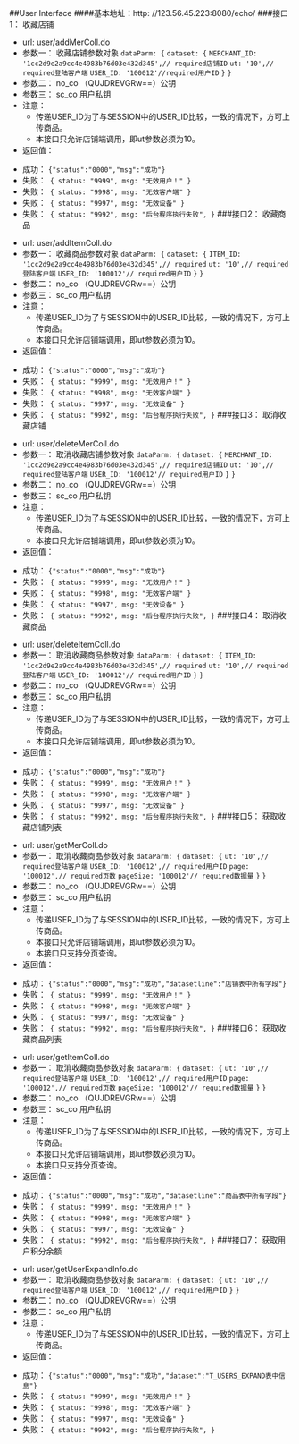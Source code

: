 ##User Interface
####基本地址：http: //123.56.45.223:8080/echo/
###接口1： 收藏店铺
- url: user/addMerColl.do
- 参数一： 收藏店铺参数对象
	`dataParm: {`
	`dataset: {`
		`MERCHANT_ID: '1cc2d9e2a9cc4e4983b76d03e432d345',// required店铺ID`
		`ut: '10',// required登陆客户端`
		`USER_ID: '100012'//required用户ID`
	`}`
	`}`
- 参数二： no_co （QUJDREVGRw==）公钥
- 参数三： sc_co 用户私钥
- 注意：
	+ 传递USER_ID为了与SESSION中的USER_ID比较，一致的情况下，方可上传商品。
	+ 本接口只允许店铺端调用，即ut参数必须为10。
- 返回值：
 + 成功： `{"status":"0000","msg":"成功"}`
 + 失败：` {
	status: "9999",
	msg: "无效用户！"
}`
 + 失败：` {
	status: "9998",
	msg: "无效客户端"
}`
 + 失败：` {
	status: "9997",
	msg: "无效设备"
}`
 + 失败：` {
	status: "9992",
	msg: "后台程序执行失败",
}`
###接口2： 收藏商品
- url: user/addItemColl.do
- 参数一： 收藏商品参数对象
	`dataParm: {`
	`dataset: {`
		`ITEM_ID: '1cc2d9e2a9cc4e4983b76d03e432d345',// required`
		`ut: '10',// required登陆客户端`
		`USER_ID: '100012'// required用户ID`
	`}`
	`}`
- 参数二： no_co （QUJDREVGRw==）公钥
- 参数三： sc_co 用户私钥
- 注意：
	+ 传递USER_ID为了与SESSION中的USER_ID比较，一致的情况下，方可上传商品。
	+ 本接口只允许店铺端调用，即ut参数必须为10。
- 返回值：
 + 成功： `{"status":"0000","msg":"成功"}`
 + 失败：` {
	status: "9999",
	msg: "无效用户！"
}`
 + 失败：` {
	status: "9998",
	msg: "无效客户端"
}`
 + 失败：` {
	status: "9997",
	msg: "无效设备"
}`
 + 失败：` {
	status: "9992",
	msg: "后台程序执行失败",
}`
###接口3： 取消收藏店铺
- url: user/deleteMerColl.do
- 参数一： 取消收藏店铺参数对象
	`dataParm: {`
	`dataset: {`
		`MERCHANT_ID: '1cc2d9e2a9cc4e4983b76d03e432d345',// required店铺ID`
		`ut: '10',// required登陆客户端`
		`USER_ID: '100012'// required用户ID`
	`}`
	`}`
- 参数二： no_co （QUJDREVGRw==）公钥
- 参数三： sc_co 用户私钥
- 注意：
	+ 传递USER_ID为了与SESSION中的USER_ID比较，一致的情况下，方可上传商品。
	+ 本接口只允许店铺端调用，即ut参数必须为10。
- 返回值：
 + 成功： `{"status":"0000","msg":"成功"}`
 + 失败：` {
	status: "9999",
	msg: "无效用户！"
}`
 + 失败：` {
	status: "9998",
	msg: "无效客户端"
}`
 + 失败：` {
	status: "9997",
	msg: "无效设备"
}`
 + 失败：` {
	status: "9992",
	msg: "后台程序执行失败",
}`
###接口4： 取消收藏商品
- url: user/deleteItemColl.do
- 参数一： 取消收藏商品参数对象
	`dataParm: {`
	`dataset: {`
		`ITEM_ID: '1cc2d9e2a9cc4e4983b76d03e432d345',// required`
		`ut: '10',// required登陆客户端`
		`USER_ID: '100012'// required用户ID`
	`}`
	`}`
- 参数二： no_co （QUJDREVGRw==）公钥
- 参数三： sc_co 用户私钥
- 注意：
	+ 传递USER_ID为了与SESSION中的USER_ID比较，一致的情况下，方可上传商品。
	+ 本接口只允许店铺端调用，即ut参数必须为10。
- 返回值：
 + 成功： `{"status":"0000","msg":"成功"}`
 + 失败：` {
	status: "9999",
	msg: "无效用户！"
}`
 + 失败：` {
	status: "9998",
	msg: "无效客户端"
}`
 + 失败：` {
	status: "9997",
	msg: "无效设备"
}`
 + 失败：` {
	status: "9992",
	msg: "后台程序执行失败",
}`
###接口5： 获取收藏店铺列表
- url: user/getMerColl.do
- 参数一： 取消收藏商品参数对象
	`dataParm: {`
	`dataset: {`
		`ut: '10',// required登陆客户端`
		`USER_ID: '100012',// required用户ID`
		`page: '100012',// required页数`
		`pageSize: '100012'// required数据量`
	`}`
	`}`
- 参数二： no_co （QUJDREVGRw==）公钥
- 参数三： sc_co 用户私钥
- 注意：
	+ 传递USER_ID为了与SESSION中的USER_ID比较，一致的情况下，方可上传商品。
	+ 本接口只允许店铺端调用，即ut参数必须为10。
	+ 本接口只支持分页查询。
- 返回值：
 + 成功： `{"status":"0000","msg":"成功","datasetline":"店铺表中所有字段"}`
 + 失败：` {
	status: "9999",
	msg: "无效用户！"
}`
 + 失败：` {
	status: "9998",
	msg: "无效客户端"
}`
 + 失败：` {
	status: "9997",
	msg: "无效设备"
}`
 + 失败：` {
	status: "9992",
	msg: "后台程序执行失败",
}`
###接口6： 获取收藏商品列表
- url: user/getItemColl.do
- 参数一： 取消收藏商品参数对象
	`dataParm: {`
	`dataset: {`
		`ut: '10',// required登陆客户端`
		`USER_ID: '100012',// required用户ID`
		`page: '100012',// required页数`
		`pageSize: '100012'// required数据量`
	`}`
	`}`
- 参数二： no_co （QUJDREVGRw==）公钥
- 参数三： sc_co 用户私钥
- 注意：
	+ 传递USER_ID为了与SESSION中的USER_ID比较，一致的情况下，方可上传商品。
	+ 本接口只允许店铺端调用，即ut参数必须为10。
	+ 本接口只支持分页查询。
- 返回值：
 + 成功： `{"status":"0000","msg":"成功","datasetline":"商品表中所有字段"}`
 + 失败：` {
	status: "9999",
	msg: "无效用户！"
}`
 + 失败：` {
	status: "9998",
	msg: "无效客户端"
}`
 + 失败：` {
	status: "9997",
	msg: "无效设备"
}`
 + 失败：` {
	status: "9992",
	msg: "后台程序执行失败",
}`
###接口7： 获取用户积分余额
- url: user/getUserExpandInfo.do
- 参数一： 取消收藏商品参数对象
	`dataParm: {`
	`dataset: {`
		`ut: '10',// required登陆客户端`
		`USER_ID: '100012',// required用户ID`
	`}`
	`}`
- 参数二： no_co （QUJDREVGRw==）公钥
- 参数三： sc_co 用户私钥
- 注意：
	+ 传递USER_ID为了与SESSION中的USER_ID比较，一致的情况下，方可上传商品。
- 返回值：
 + 成功： `{"status":"0000","msg":"成功","dataset":"T_USERS_EXPAND表中信息"}`
 + 失败：` {
	status: "9999",
	msg: "无效用户！"
}`
 + 失败：` {
	status: "9998",
	msg: "无效客户端"
}`
 + 失败：` {
	status: "9997",
	msg: "无效设备"
}`
 + 失败：` {
	status: "9992",
	msg: "后台程序执行失败",
}`